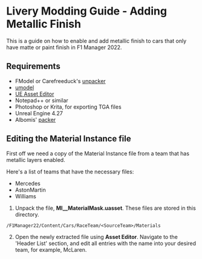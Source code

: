 # Livery Modding Guide - Adding Metallic Finish
This is a guide on how to enable and add metallic finish to cars that only have matte or paint finish in F1 Manager 2022.

## Requirements
- FModel or Carefreeduck's [unpacker](https://github.com/carefreeduck/F1ManagerModding/blob/main/Packing.md)
- [umodel](https://www.gildor.org/en/projects/umodel)
- [UE Asset Editor](https://github.com/kaiheilos/Utilities)
- Notepad++ or similar
- Photoshop or Krita, for exporting TGA files
- Unreal Engine 4.27
- Albomis' [packer](https://github.com/Ablomis/mod91/blob/main/Repacking.md)

## Editing the Material Instance file

First off we need a copy of the Material Instance file from a team that has metallic layers enabled.

Here's a list of teams that have the necessary files:
- Mercedes
- AstonMartin
- Williams

1. Unpack the file, **MI_<SourceTeam>_MaterialMask.uasset**. These files are stored in this directory.
  
`/F1Manager22/Content/Cars/RaceTeam/<SourceTeam>/Materials`
  
2. Open the newly extracted file using **Asset Editor**. Navigate to the 'Header List' section, and edit all entries with the <SourceTeam> name into your desired team, for example, McLaren. 
